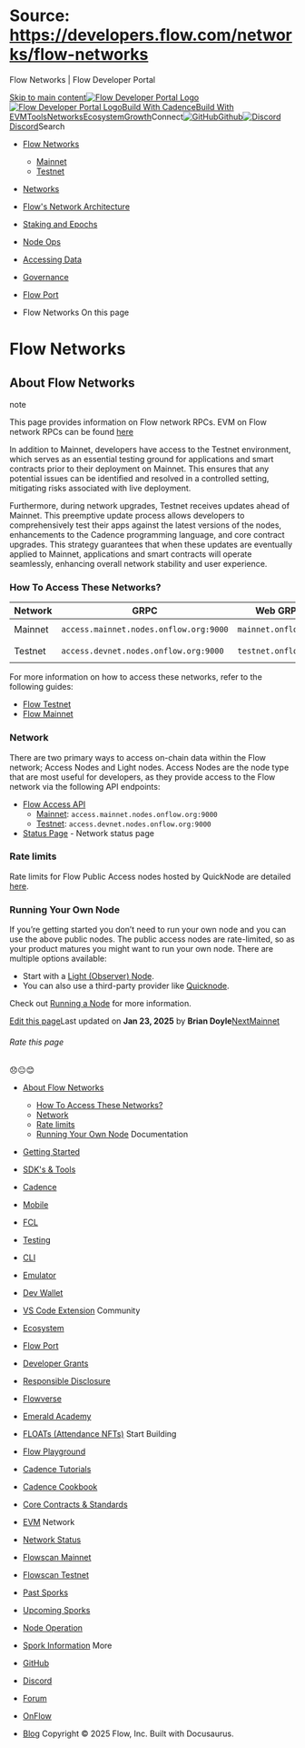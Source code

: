 # Source: https://developers.flow.com/networks/flow-networks




Flow Networks | Flow Developer Portal





[Skip to main content](#__docusaurus_skipToContent_fallback)[![Flow Developer Portal Logo](/img/flow-docs-logo-dark.png)![Flow Developer Portal Logo](/img/flow-docs-logo-light.png)](/)[Build With Cadence](/build/flow)[Build With EVM](/evm/about)[Tools](/tools/flow-cli)[Networks](/networks/flow-networks)[Ecosystem](/ecosystem)[Growth](/growth)Connect[![GitHub]()Github](https://github.com/onflow)[![Discord]()Discord](https://discord.gg/flow)Search

* [Flow Networks](/networks/flow-networks)
  + [Mainnet](/networks/flow-networks/accessing-mainnet)
  + [Testnet](/networks/flow-networks/accessing-testnet)
* [Networks](/networks)
* [Flow's Network Architecture](/networks/network-architecture)
* [Staking and Epochs](/networks/staking)
* [Node Ops](/networks/node-ops)
* [Accessing Data](/networks/access-onchain-data)
* [Governance](/networks/governance)
* [Flow Port](/networks/flow-port)


* Flow Networks
On this page
# Flow Networks

## About Flow Networks[​](#about-flow-networks "Direct link to About Flow Networks")

note

This page provides information on Flow network RPCs. EVM on Flow network RPCs can be found [here](/evm/networks)

In addition to Mainnet, developers have access to the Testnet environment, which serves as an essential testing ground for applications and smart contracts prior to their deployment on Mainnet. This ensures that any potential issues can be identified and resolved in a controlled setting, mitigating risks associated with live deployment.

Furthermore, during network upgrades, Testnet receives updates ahead of Mainnet. This preemptive update process allows developers to comprehensively test their apps against the latest versions of the nodes, enhancements to the Cadence programming language, and core contract upgrades. This strategy guarantees that when these updates are eventually applied to Mainnet, applications and smart contracts will operate seamlessly, enhancing overall network stability and user experience.

### How To Access These Networks?[​](#how-to-access-these-networks "Direct link to How To Access These Networks?")

| Network | GRPC | Web GRPC | REST |
| --- | --- | --- | --- |
| Mainnet | `access.mainnet.nodes.onflow.org:9000` | `mainnet.onflow.org` | `rest-mainnet.onflow.org` |
| Testnet | `access.devnet.nodes.onflow.org:9000` | `testnet.onflow.org` | `rest-testnet.onflow.org` |

For more information on how to access these networks, refer to the following guides:

* [Flow Testnet](/networks/flow-networks/accessing-testnet)
* [Flow Mainnet](/networks/flow-networks/accessing-mainnet)

### Network[​](#network "Direct link to Network")

There are two primary ways to access on-chain data within the Flow network; Access Nodes and Light nodes. Access Nodes are the node type that are most useful for developers, as they provide access to the Flow network via the following API endpoints:

* [Flow Access API](/networks/access-onchain-data)
  + [Mainnet](/networks/flow-networks/accessing-mainnet): `access.mainnet.nodes.onflow.org:9000`
  + [Testnet](/networks/flow-networks/accessing-testnet): `access.devnet.nodes.onflow.org:9000`
* [Status Page](https://status.onflow.org/) - Network status page

### Rate limits[​](#rate-limits "Direct link to Rate limits")

Rate limits for Flow Public Access nodes hosted by QuickNode are detailed [here](https://www.quicknode.com/docs/flow#endpoint-rate-limits).

### Running Your Own Node[​](#running-your-own-node "Direct link to Running Your Own Node")

If you’re getting started you don’t need to run your own node and you can use the above public nodes. The public access nodes are rate-limited, so as your product matures you might want to run your own node. There are multiple options available:

* Start with a [Light (Observer) Node](/networks/node-ops/light-nodes/observer-node).
* You can also use a third-party provider like [Quicknode](https://www.quicknode.com/docs/flow).

Check out [Running a Node](/networks/node-ops/light-nodes/observer-node) for more information.

[Edit this page](https://github.com/onflow/docs/tree/main/docs/networks/flow-networks/index.md)Last updated on **Jan 23, 2025** by **Brian Doyle**[NextMainnet](/networks/flow-networks/accessing-mainnet)
###### Rate this page

😞😐😊

* [About Flow Networks](#about-flow-networks)
  + [How To Access These Networks?](#how-to-access-these-networks)
  + [Network](#network)
  + [Rate limits](#rate-limits)
  + [Running Your Own Node](#running-your-own-node)
Documentation

* [Getting Started](/build/getting-started/contract-interaction)
* [SDK's & Tools](/tools)
* [Cadence](https://cadence-lang.org/docs/)
* [Mobile](/build/guides/mobile/overview)
* [FCL](/tools/clients/fcl-js)
* [Testing](/build/smart-contracts/testing)
* [CLI](/tools/flow-cli)
* [Emulator](/tools/emulator)
* [Dev Wallet](https://github.com/onflow/fcl-dev-wallet)
* [VS Code Extension](/tools/vscode-extension)
Community

* [Ecosystem](/ecosystem)
* [Flow Port](https://port.onflow.org/)
* [Developer Grants](https://github.com/onflow/developer-grants)
* [Responsible Disclosure](https://flow.com/flow-responsible-disclosure)
* [Flowverse](https://www.flowverse.co/)
* [Emerald Academy](https://academy.ecdao.org/)
* [FLOATs (Attendance NFTs)](https://floats.city/)
Start Building

* [Flow Playground](https://play.flow.com/)
* [Cadence Tutorials](https://cadence-lang.org/docs/tutorial/first-steps)
* [Cadence Cookbook](https://open-cadence.onflow.org)
* [Core Contracts & Standards](/build/core-contracts)
* [EVM](/evm/about)
Network

* [Network Status](https://status.onflow.org/)
* [Flowscan Mainnet](https://flowdscan.io/)
* [Flowscan Testnet](https://testnet.flowscan.io/)
* [Past Sporks](/networks/node-ops/node-operation/past-sporks)
* [Upcoming Sporks](/networks/node-ops/node-operation/upcoming-sporks)
* [Node Operation](/networks/node-ops)
* [Spork Information](/networks/node-ops/node-operation/spork)
More

* [GitHub](https://github.com/onflow)
* [Discord](https://discord.gg/flow)
* [Forum](https://forum.onflow.org/)
* [OnFlow](https://onflow.org/)
* [Blog](https://flow.com/blog)
Copyright © 2025 Flow, Inc. Built with Docusaurus.

